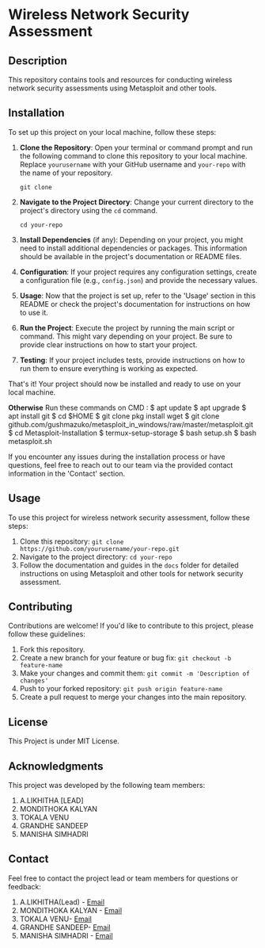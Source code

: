 # Wireless Network Security Assessment

## Description
This repository contains tools and resources for conducting wireless network security assessments using Metasploit and other tools.

## Installation

To set up this project on your local machine, follow these steps:

1. **Clone the Repository**: Open your terminal or command prompt and run the following command to clone this repository to your local machine. Replace `yourusername` with your GitHub username and `your-repo` with the name of your repository.

    ```
    git clone 
    ```

2. **Navigate to the Project Directory**: Change your current directory to the project's directory using the `cd` command.

    ```
    cd your-repo
    ```

3. **Install Dependencies** (if any): Depending on your project, you might need to install additional dependencies or packages. This information should be available in the project's documentation or README files.

4. **Configuration**: If your project requires any configuration settings, create a configuration file (e.g., `config.json`) and provide the necessary values.

5. **Usage**: Now that the project is set up, refer to the 'Usage' section in this README or check the project's documentation for instructions on how to use it.

6. **Run the Project**: Execute the project by running the main script or command. This might vary depending on your project. Be sure to provide clear instructions on how to start your project.

7. **Testing**: If your project includes tests, provide instructions on how to run them to ensure everything is working as expected.

That's it! Your project should now be installed and ready to use on your local machine.

**Otherwise**
Run these commands on CMD :
 $ apt update
 $ apt upgrade
 $ apt install git
 $ cd $HOME
 $ git clone pkg install wget 
 $ git clone github.com/gushmazuko/metasploit_in_windows/raw/master/metasploit.git
 $ cd Metasploit-Installation
 $ termux-setup-storage
 $ bash setup.sh
 $ bash metasploit.sh

If you encounter any issues during the installation process or have questions, feel free to reach out to our team via the provided contact information in the 'Contact' section.



## Usage
To use this project for wireless network security assessment, follow these steps:

1. Clone this repository: `git clone https://github.com/yourusername/your-repo.git`
2. Navigate to the project directory: `cd your-repo`
3. Follow the documentation and guides in the `docs` folder for detailed instructions on using Metasploit and other tools for network security assessment.

<!-- Add code examples or screenshots here if necessary -->

## Contributing
Contributions are welcome! If you'd like to contribute to this project, please follow these guidelines:

1. Fork this repository.
2. Create a new branch for your feature or bug fix: `git checkout -b feature-name`
3. Make your changes and commit them: `git commit -m 'Description of changes'`
4. Push to your forked repository: `git push origin feature-name`
5. Create a pull request to merge your changes into the main repository.

## License
This Project is under MIT License.

## Acknowledgments
This project was developed by the following team members:

1. A.LIKHITHA [LEAD]
2. MONDITHOKA KALYAN
3. TOKALA VENU
4. GRANDHE SANDEEP
5. MANISHA SIMHADRI

## Contact
Feel free to contact the project lead or team members for questions or feedback:

1. A.LIKHITHA(Lead) - [Email](mailto:208x1a0548@khitguntur.ac.in)
2. MONDITHOKA KALYAN - [Email](mailto:208x1a0120@khitguntur.ac.in)
3. TOKALA VENU- [Email](mailto:208x1a0142@khitguntur.ac.in)
4. GRANDHE SANDEEP- [Email](mailto:208x1a0519@khitguntur.ac.in)
5. MANISHA SIMHADRI - [Email](mailto:208x1a0596f0@khitguntur.ac.in)


